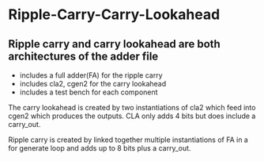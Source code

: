 # Ripple-Carry-Carry-Lookahead
## Ripple carry and carry lookahead are both architectures of the adder file

* includes a full adder(FA) for the ripple carry
* includes cla2, cgen2 for the carry lookahead
* includes a test bench for each component

The carry lookahead is created by two instantiations of cla2 which feed into cgen2 which produces the outputs. CLA only adds 4 bits but does include a carry_out.

Ripple carry is created by linked together multiple instantiations of FA in a for generate loop and adds up to 8 bits plus a carry_out.

